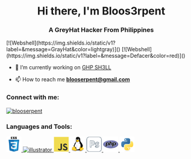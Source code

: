 <h1 align="center">Hi there, I'm Bloos3rpent</h1>

<h3 align="center">A GreyHat Hacker From Philippines</h3>
[![Webshell](https://img.shields.io/static/v1?label=&message=GrayHat&color=lightgray)]()
[![Webshell](https://img.shields.io/static/v1?label=&message=Defacer&color=red)]()

- 🔭 I’m currently working on [GHP SH3LL](https://github.com/bloos3rpent/ghp_shell)

- 📫 How to reach me **blooserpent@gmail.com**

<h3 align="left">Connect with me:</h3>
<p align="left">
<a href="https://twitter.com/blooserpent" target="blank"><img align="center" style="fill:RGB: (29,161,242)" src="https://cdn.jsdelivr.net/npm/simple-icons@3.0.1/icons/twitter.svg" alt="blooserpent" height="30" width="40" /></a>
</p>

<h3 align="left">Languages and Tools:</h3>
<p align="left"> <a href="https://www.w3schools.com/css/" target="_blank"> <img src="https://raw.githubusercontent.com/devicons/devicon/master/icons/css3/css3-original-wordmark.svg" alt="css3" width="40" height="40"/> </a> <a href="https://www.adobe.com/in/products/illustrator.html" target="_blank"> <img src="https://www.vectorlogo.zone/logos/adobe_illustrator/adobe_illustrator-icon.svg" alt="illustrator" width="40" height="40"/> </a> <a href="https://developer.mozilla.org/en-US/docs/Web/JavaScript" target="_blank"> <img src="https://raw.githubusercontent.com/devicons/devicon/master/icons/javascript/javascript-original.svg" alt="javascript" width="40" height="40"/> </a> <a href="https://www.linux.org/" target="_blank"> <img src="https://raw.githubusercontent.com/devicons/devicon/master/icons/linux/linux-original.svg" alt="linux" width="40" height="40"/> </a> <a href="https://www.photoshop.com/en" target="_blank"> <img src="https://raw.githubusercontent.com/devicons/devicon/master/icons/photoshop/photoshop-line.svg" alt="photoshop" width="40" height="40"/> </a> <a href="https://www.php.net" target="_blank"> <img src="https://raw.githubusercontent.com/devicons/devicon/master/icons/php/php-original.svg" alt="php" width="40" height="40"/> </a> <a href="https://www.python.org" target="_blank"> <img src="https://raw.githubusercontent.com/devicons/devicon/master/icons/python/python-original.svg" alt="python" width="40" height="40"/> </a> </p>

